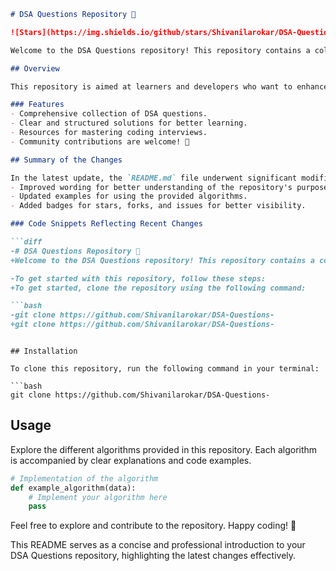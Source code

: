 ```markdown
# DSA Questions Repository 🤖

![Stars](https://img.shields.io/github/stars/Shivanilarokar/DSA-Questions-?style=social) ![Forks](https://img.shields.io/github/forks/Shivanilarokar/DSA-Questions-?style=social) ![Issues](https://img.shields.io/github/issues/Shivanilarokar/DSA-Questions-)

Welcome to the DSA Questions repository! This repository contains a collection of data structure and algorithm questions designed to help you master coding interviews and improve your problem-solving skills.

## Overview

This repository is aimed at learners and developers who want to enhance their understanding of data structures and algorithms through practical examples and solutions.

### Features
- Comprehensive collection of DSA questions.
- Clear and structured solutions for better learning.
- Resources for mastering coding interviews.
- Community contributions are welcome! 🎉

## Summary of the Changes

In the latest update, the `README.md` file underwent significant modifications to enhance clarity and usability. Key changes include:
- Improved wording for better understanding of the repository's purpose.
- Updated examples for using the provided algorithms.
- Added badges for stars, forks, and issues for better visibility.

### Code Snippets Reflecting Recent Changes

```diff
-# DSA Questions Repository 🤖
+Welcome to the DSA Questions repository! This repository contains a collection of data structure and algorithm questions designed to help you master coding interviews and improve your problem-solving skills.

-To get started with this repository, follow these steps:
+To get started, clone the repository using the following command:

```bash
-git clone https://github.com/Shivanilarokar/DSA-Questions-
+git clone https://github.com/Shivanilarokar/DSA-Questions-
```
```

## Installation

To clone this repository, run the following command in your terminal:

```bash
git clone https://github.com/Shivanilarokar/DSA-Questions-
```

## Usage

Explore the different algorithms provided in this repository. Each algorithm is accompanied by clear explanations and code examples.

```python
# Implementation of the algorithm
def example_algorithm(data):
    # Implement your algorithm here
    pass
```

Feel free to explore and contribute to the repository. Happy coding! 🚀

This README serves as a concise and professional introduction to your DSA Questions repository, highlighting the latest changes effectively.
```